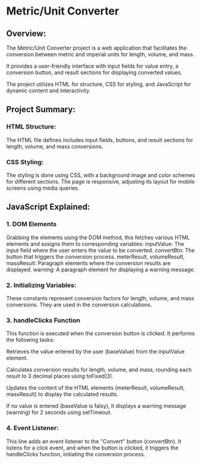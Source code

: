 # Metric/Unit Converter

## Overview:

The Metric/Unit Converter project is a web application that facilitates the conversion between metric and imperial units for length, volume, and mass. 

It provides a user-friendly interface with input fields for value entry, a conversion button, and result sections for displaying converted values. 

The project utilizes HTML for structure, CSS for styling, and JavaScript for dynamic content and interactivity.

## Project Summary: 

### HTML Structure:

The HTML file defines includes input fields, buttons, and result sections for length, volume, and mass conversions.

### CSS Styling:
The styling is done using CSS, with a background image and color schemes for different sections.
The page is responsive, adjusting its layout for mobile screens using media queries.

## JavaScript Explained:

### 1. DOM Elements

Grabbing the elements using the DOM method, this fetches various HTML elements and assigns them to corresponding variables:
  inputValue: The input field where the user enters the value to be converted.
  convertBtn: The button that triggers the conversion process.
  meterResult, volumeResult, massResult: Paragraph elements where the conversion results are displayed.
  warning: A paragraph element for displaying a warning message.
 
### 2. Initializing Variables:
 
These constants represent conversion factors for length, volume, and mass conversions. They are used in the conversion calculations.

### 3. handleClicks Function
This function is executed when the conversion button is clicked. It performs the following tasks:

  Retrieves the value entered by the user (baseValue) from the inputValue element.
  
  Calculates conversion results for length, volume, and mass, rounding each result to 3 decimal places using toFixed(3).
  
  Updates the content of the HTML elements (meterResult, volumeResult, massResult) to display the calculated results.
  
  If no value is entered (baseValue is falsy), it displays a warning message (warning) for 2 seconds using setTimeout.
 
### 4. Event Listener:

This line adds an event listener to the "Convert" button (convertBtn). It listens for a click event, and when the button is clicked, it triggers the handleClicks function, initiating the conversion process.
